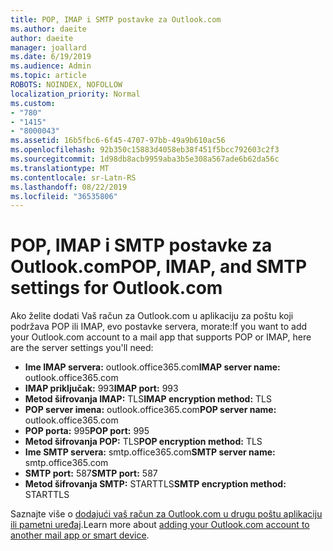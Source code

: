 ```yaml
---
title: POP, IMAP i SMTP postavke za Outlook.com
ms.author: daeite
author: daeite
manager: joallard
ms.date: 6/19/2019
ms.audience: Admin
ms.topic: article
ROBOTS: NOINDEX, NOFOLLOW
localization_priority: Normal
ms.custom:
- "780"
- "1415"
- "8000043"
ms.assetid: 16b5fbc6-6f45-4707-97bb-49a9b610ac56
ms.openlocfilehash: 92b350c15883d4058eb38f451f5bcc792603c2f3
ms.sourcegitcommit: 1d98db8acb9959aba3b5e308a567ade6b62da56c
ms.translationtype: MT
ms.contentlocale: sr-Latn-RS
ms.lasthandoff: 08/22/2019
ms.locfileid: "36535806"
---
```

# <a name="pop-imap-and-smtp-settings-for-outlookcom"></a><span data-ttu-id="a2069-102">POP, IMAP i SMTP postavke za Outlook.com</span><span class="sxs-lookup"><span data-stu-id="a2069-102">POP, IMAP, and SMTP settings for Outlook.com</span></span>

<span data-ttu-id="a2069-103">Ako želite dodati Vaš račun za Outlook.com u aplikaciju za poštu koji podržava POP ili IMAP, evo postavke servera, morate:</span><span class="sxs-lookup"><span data-stu-id="a2069-103">If you want to add your Outlook.com account to a mail app that supports POP or IMAP, here are the server settings you'll need:</span></span>
  
- <span data-ttu-id="a2069-104">**Ime IMAP servera:** outlook.office365.com</span><span class="sxs-lookup"><span data-stu-id="a2069-104">**IMAP server name:** outlook.office365.com</span></span>
- <span data-ttu-id="a2069-105">**IMAP priključak:** 993</span><span class="sxs-lookup"><span data-stu-id="a2069-105">**IMAP port:** 993</span></span>
- <span data-ttu-id="a2069-106">**Metod šifrovanja IMAP:** TLS</span><span class="sxs-lookup"><span data-stu-id="a2069-106">**IMAP encryption method:** TLS</span></span>
- <span data-ttu-id="a2069-107">**POP server imena:** outlook.office365.com</span><span class="sxs-lookup"><span data-stu-id="a2069-107">**POP server name:** outlook.office365.com</span></span>  
- <span data-ttu-id="a2069-108">**POP porta:** 995</span><span class="sxs-lookup"><span data-stu-id="a2069-108">**POP port:** 995</span></span>  
- <span data-ttu-id="a2069-109">**Metod šifrovanja POP:** TLS</span><span class="sxs-lookup"><span data-stu-id="a2069-109">**POP encryption method:** TLS</span></span>  
- <span data-ttu-id="a2069-110">**Ime SMTP servera:** smtp.office365.com</span><span class="sxs-lookup"><span data-stu-id="a2069-110">**SMTP server name:** smtp.office365.com</span></span>
- <span data-ttu-id="a2069-111">**SMTP port:** 587</span><span class="sxs-lookup"><span data-stu-id="a2069-111">**SMTP port:** 587</span></span>
- <span data-ttu-id="a2069-112">**Metod šifrovanja SMTP:** STARTTLS</span><span class="sxs-lookup"><span data-stu-id="a2069-112">**SMTP encryption method:** STARTTLS</span></span>

<span data-ttu-id="a2069-113">Saznajte više o [dodajući vaš račun za Outlook.com u drugu poštu aplikaciju ili pametni uređaj](https://support.office.com/article/73f3b178-0009-41ae-aab1-87b80fa94970?wt.mc_id=Office_Outlook_com_Alchemy).</span><span class="sxs-lookup"><span data-stu-id="a2069-113">Learn more about [adding your Outlook.com account to another mail app or smart device](https://support.office.com/article/73f3b178-0009-41ae-aab1-87b80fa94970?wt.mc_id=Office_Outlook_com_Alchemy).</span></span>